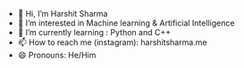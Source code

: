 - 👋 Hi, I’m Harshit Sharma
- 👀 I’m interested in Machine learning & Artificial Intelligence
- 🌱 I’m currently learning : Python and C++
- 📫 How to reach me (instagram): harshitsharma.me
- 😄 Pronouns: He/Him



<!---
Harshit-008/Harshit-008 is a ✨ special ✨ repository because its `README.md` (this file) appears on your GitHub profile.
You can click the Preview link to take a look at your changes.
--->
